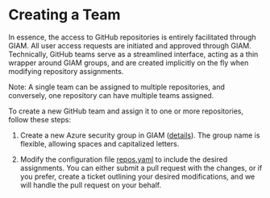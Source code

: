 # Creating a Team

In essence, the access to GitHub repositories is entirely facilitated through GIAM. All user access requests are initiated and approved through GIAM. Technically, GitHub teams serve as a streamlined interface, acting as a thin wrapper around GIAM groups, and are created implicitly on the fly when modifying repository assignments.

Note: A single team can be assigned to multiple repositories, and conversely, one repository can have multiple teams assigned. 

To create a new GitHub team and assign it to one or more repositories, follow these steps:

1. Create a new Azure security group in GIAM ([details](https://allianzms.sharepoint.com/:u:/r/teams/DE1214-6256295/SitePages/Create-Azure-Security-Group.aspx?csf=1&web=1&share=EfrPwMMX75xNsyVxYMxXFLgBapAXQHGFz9OpuVGTnT0YAw&e=QyKoaB)). The group name is flexible, allowing spaces and capitalized letters. 

2. Modify the configuration file [repos.yaml](../config/repos.yaml) to include the desired assignments. You can either submit a pull request with the changes, or if you prefer, create a ticket outlining your desired modifications, and we will handle the pull request on your behalf.

